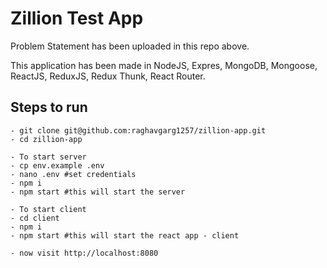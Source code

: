 # Zillion Test App
Problem Statement has been uploaded in this repo above.

This application has been made in NodeJS, Expres, MongoDB, Mongoose, ReactJS, ReduxJS, Redux Thunk, React Router.

## Steps to run
```
- git clone git@github.com:raghavgarg1257/zillion-app.git
- cd zillion-app

- To start server
- cp env.example .env
- nano .env #set credentials
- npm i
- npm start #this will start the server

- To start client
- cd client
- npm i
- npm start #this will start the react app - client

- now visit http://localhost:8080

```
